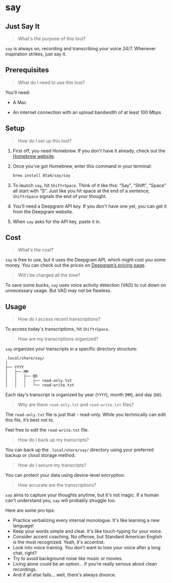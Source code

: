 # say

## Just Say It

> What's the purpose of this tool?

`say` is always on, recording and transcribing your voice 24/7. Whenever inspiration strikes, just say it.

## Prerequisites

> What do I need to use this tool?

You'll need:

- A Mac

- An internet connection with an upload bandwidth of at least 100 Mbps

## Setup

> How do I set up this tool?

1. First off, you need Homebrew. If you don't have it already, check out the [Homebrew website](https://brew.sh/).

1. Once you've got Homebrew, enter this command in your terminal:

   ```sh
   brew install 8ta4/say/say
   ```

1. To launch `say`, hit `Shift+Space`. Think of it like this: “Say”, “Shift”, “Space” all start with “S”. Just like you hit space at the end of a sentence, `Shift+Space` signals the end of your thought.

1. You'll need a Deepgram API key. If you don't have one yet, you can get it from the Deepgram website.

1. When `say` asks for the API key, paste it in.

## Cost

> What's the cost?

`say` is free to use, but it uses the Deepgram API, which might cost you some money. You can check out the prices on [Deepgram’s pricing page](https://deepgram.com/pricing).

> Will I be charged all the time?

To save some bucks, `say` uses voice activity detection (VAD) to cut down on unnecessary usage. But VAD may not be flawless.

## Usage

> How do I access recent transcriptions?

To access today's transcriptions, hit `Shift+Space`.

> How are my transcriptions organized?

`say` organizes your transcripts in a specific directory structure:

```
.local/share/say/
│
├── YYYY
│   ├── MM
│   │   ├── DD
│   │   │   ├── read-only.txt
│   │   │   └── read-write.txt
```

Each day's transcript is organized by year (`YYYY`), month (`MM`), and day (`DD`).

> Why are there `read-only.txt` and `read-write.txt` files?

The `read-only.txt` file is just that - read-only. While you technically can edit this file, it’s best not to.

Feel free to edit the `read-write.txt` file.

> How do I back up my transcripts?

You can back up the `.local/share/say/` directory using your preferred backup or cloud storage method.

> How do I secure my transcripts?

You can protect your data using device-level encryption.

> How accurate are the transcriptions?

`say` aims to capture your thoughts anytime, but it's not magic. If a human can't understand you, `say` will probably struggle too.

Here are some pro tips:
- Practice verbalizing every internal monologue. It's like learning a new language!
- Keep your words simple and clear. It's like touch-typing for your voice.
- Consider accent coaching. No offense, but Standard American English is the most recognized. Yeah, it's accentist.
- Look into voice training. You don't want to lose your voice after a long chat, right?
- Try to avoid background noise like music or movies.
- Living alone could be an option... if you're really serious about clean recordings.
- And if all else fails... well, there's always divorce.
